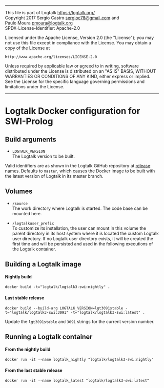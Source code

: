 ________________________________________________________________________

This file is part of Logtalk <https://logtalk.org/>  
Copyright 2017 Sergio Castro <sergioc78@gmail.com> and  
Paulo Moura <pmoura@logtalk.org>  
SPDX-License-Identifier: Apache-2.0

Licensed under the Apache License, Version 2.0 (the "License");
you may not use this file except in compliance with the License.
You may obtain a copy of the License at

    http://www.apache.org/licenses/LICENSE-2.0

Unless required by applicable law or agreed to in writing, software
distributed under the License is distributed on an "AS IS" BASIS,
WITHOUT WARRANTIES OR CONDITIONS OF ANY KIND, either express or implied.
See the License for the specific language governing permissions and
limitations under the License.
________________________________________________________________________


Logtalk Docker configuration for SWI-Prolog
===========================================


Build arguments
---------------

- `LOGTALK_VERSION`  
The Logtalk version to be built.

Valid identifiers are as shown in the Logtalk GitHub repository at [release names](https://github.com/LogtalkDotOrg/logtalk3/releases). Defaults to `master`, which causes the Docker image to be built with the latest version of Logtalk in its master branch.


Volumes
-------

- `/source`  
The work directory where Logtalk is started. The code base can be mounted here.

- `/logtalkuser_prefix`  
To customize its installation, the user can mount in this volume the parent directory in its host system where it is located the custom Logtalk user directory. If no Logtalk user directory exists, it will be created the first time and will be persisted and used in the following executions of the Logtalk container.


Building a Logtalk image
------------------------

#### Nightly build

	docker build -t="logtalk/logtalk3-swi:nightly" .

#### Last stable release

	docker build --build-arg LOGTALK_VERSION=lgt3091stable -t="logtalk/logtalk3-swi:3091" -t="logtalk/logtalk3-swi:latest" .

Update the `lgt3091stable` and `3091` strings for the current version number.


Running a Logtalk container
---------------------------

#### From the nightly build

	docker run -it --name logtalk_nightly "logtalk/logtalk3-swi:nightly"


#### From the last stable release

	docker run -it --name logtalk_latest "logtalk/logtalk3-swi:latest"
